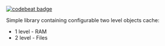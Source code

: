 [![codebeat badge](https://codebeat.co/badges/c52031f6-23f2-4f47-b10a-ed1f6c41637f)](https://codebeat.co/projects/github-com-artyom-88-double-cache-master)

Simple library containing configurable two level objects cache:
* 1 level - RAM
* 2 level - Files
